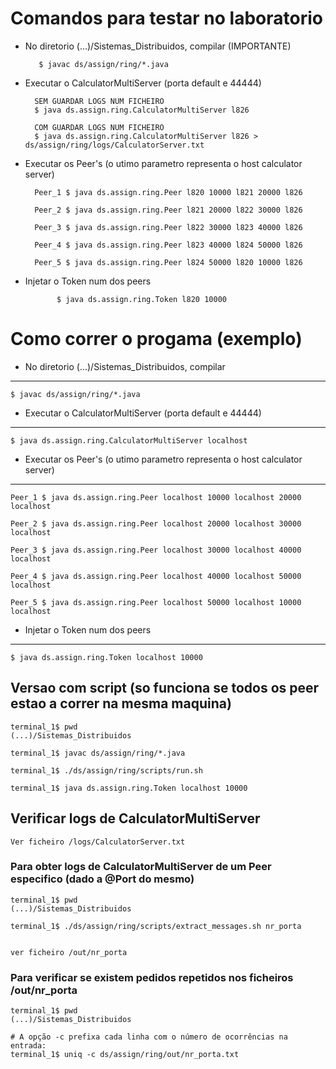 # Comandos para testar no laboratorio

+ No diretorio  (...)/Sistemas_Distribuidos, compilar (IMPORTANTE)

         $ javac ds/assign/ring/*.java

+ Executar o CalculatorMultiServer (porta default e 44444)

        SEM GUARDAR LOGS NUM FICHEIRO
        $ java ds.assign.ring.CalculatorMultiServer l826

        COM GUARDAR LOGS NUM FICHEIRO
        $ java ds.assign.ring.CalculatorMultiServer l826 > ds/assign/ring/logs/CalculatorServer.txt

+ Executar os Peer's (o utimo parametro representa o host calculator server)
        
        Peer_1 $ java ds.assign.ring.Peer l820 10000 l821 20000 l826

        Peer_2 $ java ds.assign.ring.Peer l821 20000 l822 30000 l826

        Peer_3 $ java ds.assign.ring.Peer l822 30000 l823 40000 l826

        Peer_4 $ java ds.assign.ring.Peer l823 40000 l824 50000 l826

        Peer_5 $ java ds.assign.ring.Peer l824 50000 l820 10000 l826

+ Injetar o Token num dos peers 

             $ java ds.assign.ring.Token l820 10000


  
# Como correr o progama (exemplo)

+ No diretorio  (...)/Sistemas_Distribuidos, compilar

****

    $ javac ds/assign/ring/*.java

+ Executar o CalculatorMultiServer (porta default e 44444)

**** 

    $ java ds.assign.ring.CalculatorMultiServer localhost

+ Executar os Peer's (o utimo parametro representa o host calculator server)
                
****   

    Peer_1 $ java ds.assign.ring.Peer localhost 10000 localhost 20000 localhost

    Peer_2 $ java ds.assign.ring.Peer localhost 20000 localhost 30000 localhost

    Peer_3 $ java ds.assign.ring.Peer localhost 30000 localhost 40000 localhost

    Peer_4 $ java ds.assign.ring.Peer localhost 40000 localhost 50000 localhost

    Peer_5 $ java ds.assign.ring.Peer localhost 50000 localhost 10000 localhost

+ Injetar o Token num dos peers 

**** 

    $ java ds.assign.ring.Token localhost 10000 

## Versao com script (so funciona se  todos os peer estao a correr na mesma maquina)

    terminal_1$ pwd 
    (...)/Sistemas_Distribuidos

    terminal_1$ javac ds/assign/ring/*.java  

    terminal_1$ ./ds/assign/ring/scripts/run.sh 

    terminal_1$ java ds.assign.ring.Token localhost 10000


## Verificar logs de CalculatorMultiServer 

    Ver ficheiro /logs/CalculatorServer.txt

### Para obter logs de CalculatorMultiServer de um Peer especifico (dado a @Port do mesmo)

    terminal_1$ pwd 
    (...)/Sistemas_Distribuidos

    terminal_1$ ./ds/assign/ring/scripts/extract_messages.sh nr_porta


    ver ficheiro /out/nr_porta

### Para verificar se existem pedidos repetidos nos ficheiros /out/nr_porta

    terminal_1$ pwd 
    (...)/Sistemas_Distribuidos

    # A opção -c prefixa cada linha com o número de ocorrências na entrada:
    terminal_1$ uniq -c ds/assign/ring/out/nr_porta.txt 
